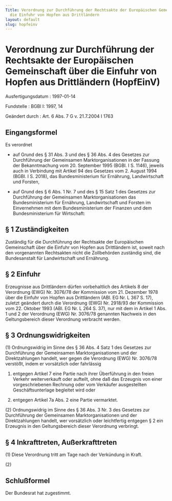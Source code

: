 ```yaml
---
Title: Verordnung zur Durchführung der Rechtsakte der Europäischen Gemeinschaft über
  die Einfuhr von Hopfen aus Drittländern
layout: default
slug: hopfeinv
---
```


# Verordnung zur Durchführung der Rechtsakte der Europäischen Gemeinschaft über die Einfuhr von Hopfen aus Drittländern (HopfEinV)

Ausfertigungsdatum
:   1997-01-14

Fundstelle
:   BGBl I: 1997, 14

Geändert durch
:   Art. 6 Abs. 7 G v. 21.7.2004 I 1763


## Eingangsformel

Es verordnet

-   auf Grund des § 31 Abs. 3 und des § 36 Abs. 4 des Gesetzes zur
    Durchführung der Gemeinsamen Marktorganisationen in der Fassung der
    Bekanntmachung vom 20. September 1995 (BGBl. I S. 1146), jeweils auch
    in Verbindung mit Artikel 94 des Gesetzes vom 2. August 1994 (BGBl. I
    S. 2018), das Bundesministerium für Ernährung, Landwirtschaft und
    Forsten,


-   auf Grund des § 6 Abs. 1 Nr. 7 und des § 15 Satz 1 des Gesetzes zur
    Durchführung der Gemeinsamen Marktorganisationen das Bundesministerium
    für Ernährung, Landwirtschaft und Forsten im Einvernehmen mit dem
    Bundesministerium der Finanzen und dem Bundesministerium für
    Wirtschaft:





## § 1 Zuständigkeiten

Zuständig für die Durchführung der Rechtsakte der Europäischen
Gemeinschaft über die Einfuhr von Hopfen aus Drittländern ist, soweit
nach den vorgenannten Rechtsakten nicht die Zollbehörden zuständig
sind, die Bundesanstalt für Landwirtschaft und Ernährung.


## § 2 Einfuhr

Erzeugnisse aus Drittländern dürfen vorbehaltlich des Artikels 8 der
Verordnung (EWG) Nr. 3076/78 der Kommission vom 21. Dezember 1978 über
die Einfuhr von Hopfen aus Drittländern (ABl. EG Nr. L 367 S. 17),
zuletzt geändert durch die Verordnung (EWG) Nr. 2918/93 der Kommission
vom 22. Oktober 1993 (ABl. EG Nr. L 264 S. 37), nur mit dem in Artikel
1 Abs. 1 und 2 der Verordnung (EWG) Nr. 3076/78 genannten Nachweis in
den Geltungsbereich dieser Verordnung verbracht werden.


## § 3 Ordnungswidrigkeiten

(1) Ordnungswidrig im Sinne des § 36 Abs. 4 Satz 1 des Gesetzes zur
Durchführung der Gemeinsamen Marktorganisationen und der
Direktzahlungen handelt, wer gegen die Verordnung (EWG) Nr. 3076/78
verstößt, indem er vorsätzlich oder fahrlässig

1.  entgegen Artikel 7 eine Partie nach ihrer Überführung in den freien
    Verkehr weiterverkauft oder aufteilt, ohne daß das Erzeugnis von einer
    vorgeschriebenen Rechnung oder vom Verkäufer ausgestellten
    Geschäftsunterlage begleitet wird oder


2.  entgegen Artikel 7a Abs. 2 eine Partie vermarktet.




(2) Ordnungswidrig im Sinne des § 36 Abs. 3 Nr. 3 des Gesetzes zur
Durchführung der Gemeinsamen Marktorganisationen und der
Direktzahlungen handelt, wer vorsätzlich oder leichtfertig entgegen §
2 ein Erzeugnis in den Geltungsbereich dieser Verordnung verbringt.


## § 4 Inkrafttreten, Außerkrafttreten

(1) Diese Verordnung tritt am Tage nach der Verkündung in Kraft.

(2)


## Schlußformel

Der Bundesrat hat zugestimmt.


